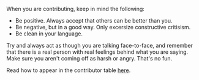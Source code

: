 When you are contributing, keep in mind the following:

- Be positive. Always accept that others can be better than you.
- Be negative, but in a good way. Only excersize constructive critisism.
- Be clean in your language.

Try and always act as though you are talking face-to-face, and remember that there is a real person with real feelings behind what you are saying. Make sure you aren't coming off as harsh or angry. That's no fun.

Read how to appear in the contributor table [here](https://github.com/kidcreatorsteam/www/issues/1).
